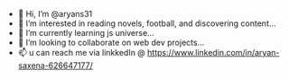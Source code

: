 - 👋 Hi, I’m @aryans31
- 👀 I’m interested in reading novels, football, and discovering content...
- 🌱 I’m currently learning js universe...
- 💞️ I’m looking to collaborate on web dev projects...
- 📫 u can reach me via linkkedIn @ https://www.linkedin.com/in/aryan-saxena-626647177/

<!---
aryans31/aryans31 is a ✨ special ✨ repository because its `README.md` (this file) appears on your GitHub profile.
You can click the Preview link to take a look at your changes.
--->
